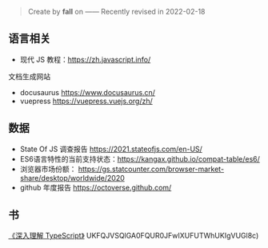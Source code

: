 > Create by **fall** on ——
> Recently revised in 2022-02-18

## 语言相关

- 现代 JS 教程：https://zh.javascript.info/

文档生成网站

- docusaurus   https://www.docusaurus.cn/
- vuepress  https://vuepress.vuejs.org/zh/

## 数据

- State Of JS 调查报告 https://2021.stateofjs.com/en-US/
- ES6语言特性的当前支持状态：https://kangax.github.io/compat-table/es6/
- 浏览器市场份额： https://gs.statcounter.com/browser-market-share/desktop/worldwide/2020
- github 年度报告 https://octoverse.github.com/

## 书

[《深入理解 TypeScript》](https://jkchao.github.io/typescript-book-chinese/)
UKFQJVSQlGA0FQUR0JFwIXUFUTWhUKIgVUGl8c)
